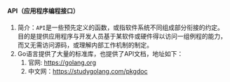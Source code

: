 #### API（应用程序编程接口）

1. 简介：`API`是一些预先定义的函数，或指软件系统不同组成部分衔接的约定。目的是提供应用程序与开发人员基于某软件或硬件得以访问一组例程的能力，而又无需访问源码，或理解内部工作机制的制定。
2. Go语言提供了大量的标准库，也提供了API文档，地址如下：
   1. 官网: https://golang.org
   2. 中文网：https://studygolang.com/pkgdoc
